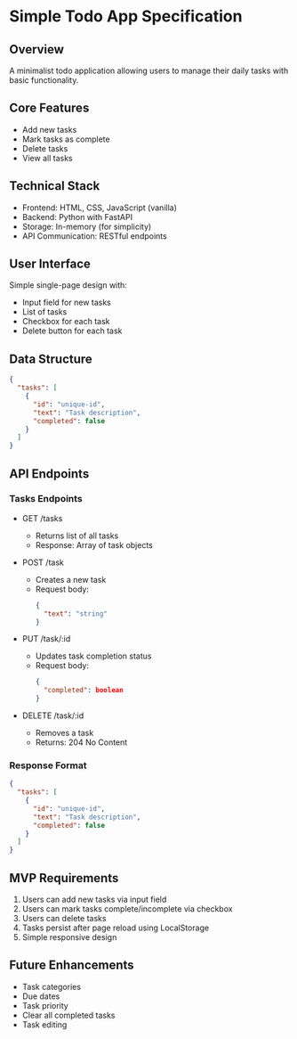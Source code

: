 # Simple Todo App Specification

## Overview
A minimalist todo application allowing users to manage their daily tasks with basic functionality.

## Core Features
- Add new tasks
- Mark tasks as complete
- Delete tasks
- View all tasks

## Technical Stack
- Frontend: HTML, CSS, JavaScript (vanilla)
- Backend: Python with FastAPI
- Storage: In-memory (for simplicity)
- API Communication: RESTful endpoints

## User Interface
Simple single-page design with:
- Input field for new tasks
- List of tasks
- Checkbox for each task
- Delete button for each task

## Data Structure
```json
{
  "tasks": [
    {
      "id": "unique-id",
      "text": "Task description",
      "completed": false
    }
  ]
}
```

## API Endpoints

### Tasks Endpoints
- GET /tasks
  - Returns list of all tasks
  - Response: Array of task objects

- POST /task
  - Creates a new task
  - Request body:
    ```json
    {
      "text": "string"
    }
    ```

- PUT /task/:id
  - Updates task completion status
  - Request body:
    ```json
    {
      "completed": boolean
    }
    ```

- DELETE /task/:id
  - Removes a task
  - Returns: 204 No Content

### Response Format
```json
{
  "tasks": [
    {
      "id": "unique-id",
      "text": "Task description",
      "completed": false
    }
  ]
}
```

## MVP Requirements
1. Users can add new tasks via input field
2. Users can mark tasks complete/incomplete via checkbox
3. Users can delete tasks
4. Tasks persist after page reload using LocalStorage
5. Simple responsive design

## Future Enhancements
- Task categories
- Due dates
- Task priority
- Clear all completed tasks
- Task editing
